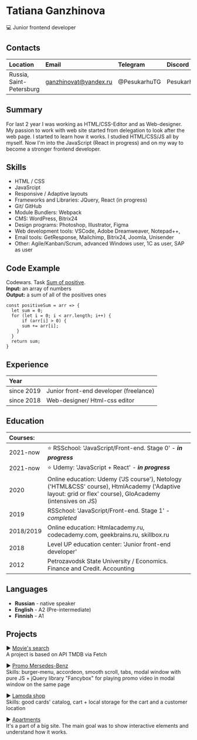 # Tatiana Ganzhinova
💻 Junior frontend developer

## Contacts
| Location                 |Email                  | Telegram      | Discord          |    
|:-------------------------|:----------------------|:--------------|:-----------------|
| Russia, Saint-Petersburg | ganzhinovat@yandex.ru | @PesukarhuTG  | PesukarhuTG#5084 |

## Summary
For last 2 year I was working as HTML/CSS-Editor and as Web-designer. My passion to work with web site started from delegation to look after the web page. I started to learn how it works. I studied HTML/CSS/JS all by myself. Now I'm into the JavaScript (React in progress) and on my way to become a stronger frontend developer.

## Skills
- HTML / CSS
- JavaSrcipt
- Responsive / Adaptive layouts
- Frameworks and Libraries: JQuery, React (in progress)
- Git/ GitHub
- Module Bundlers: Webpack
- CMS: WordPress, Bitrix24
- Design programs: Photoshop, Illustrator, Figma
- Web development tools:  VSCode, Adobe Dreamweaver, Notepad++, 
- Email tools: GetResponse, Mailchimp, Bitrix24, Joomla, Unisender
- Other: Agile/Kanban/Scrum, advanced Windows user, 1C as user, SAP as user

## Code Example
Codewars. Task [Sum of positive](https://www.codewars.com/kata/5715eaedb436cf5606000381).<br>
**Input:** an array of numbers<br>
**Output:** a sum of all of the positives ones

```
const positiveSum = arr => {
  let sum = 0;
  for (let i = 0; i < arr.length; i++) {
      if (arr[i] > 0) {
      sum += arr[i];
    }
  }
  return sum;
}
```

## Experience
| Year         |    	                                         |
| :----------- | :-----------------------------------------      |
| since 2019   | Junior front-end developer (freelance)          | 
| since 2018   | Web-designer/ Html-css editor	                 |   

## Education
| Courses:      |    	                                                                                                                                                  |
| :------------ | :-------------------------------------------------------------------------------------------------------------------------------------------------      |
| 2021-now  | ⭐ RSSchool: 'JavaScript/Front-end. Stage 0' - ***in progress***                                              	                                                  | 
| 2021-now  | ⭐ Udemy: 'JavaScript + React' - ***in progress***                                         	                                                                  |  
| 2020  	| Online education: Udemy ('JS course'), Netology ('HTML&CSS' course), HtmlAcademy ('Adaptive layout: grid or flex' course), GloAcademy (intensives on JS)|  
| 2019          | RSSchool: 'JavaScript/Front-end. Stage 1' - *completed*                                             	                                                  |   
| 2018/2019     | Online education: Htmlacademy.ru, codecademy.com, geekbrains.ru, skillbox.ru  	                                                                  |   
| 2018  	| Level UP education center: 'Junior front-end developer'                         	                                                                  |
| 2012  	| Petrozavodsk State University / Economics. Finance and Credit. Accounting                      	                                                                  |

## Languages
- **Russian** - native speaker
- **English** - A2 (Pre-intermediate)
- **Finnish** - A1

## Projects
▶ [Movie's search](https://pesukarhutg.github.io/cinema-search/)<br>
A project is based on API TMDB via Fetch

▶ [Promo Mersedes-Benz](https://pesukarhutg.github.io/promo-mercedes/)<br>
Skills: burger-menu, accordeon, smooth scroll, tabs, modal window with pure JS + jQuery library "Fancybox" for playing promo video in modal window on the same page

▶ [Lamoda shop](https://pesukarhutg.github.io/shop-lomoda/)<br>
Skills: good cards' catalog, cart + local storage for the cart and a customer location

▶ [Apartments](https://pesukarhutg.github.io/apartments/)<br>
It's a part of a big site. The main goal was to show interactive elements and understand how it works.

